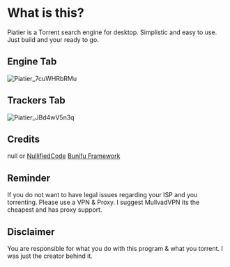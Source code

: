 # What is this?
Piatier is a Torrent search engine for desktop. Simplistic and easy to use. Just build and your ready to go.

## Engine Tab
![Piatier_7cuWHRbRMu](https://user-images.githubusercontent.com/79751099/222937091-2c6069dd-53bb-4bab-92a1-db0e12e126cd.png)

## Trackers Tab
![Piatier_JBd4wV5n3q](https://user-images.githubusercontent.com/79751099/222937111-62557f66-72d2-4e98-be95-71872f081f1b.png)

## Credits
null or [NullifiedCode](https://github.com/NullifiedCode/)
[Bunifu Framework](https://bunifuframework.com/)

## Reminder
If you do not want to have legal issues regarding your ISP and you torrenting. Please use a VPN & Proxy. I suggest MullvadVPN its the cheapest and has proxy support. 

## Disclaimer
You are responsible for what you do with this program & what you torrent. I was just the creator behind it.
